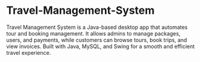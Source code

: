 # Travel-Management-System
Travel Management System is a Java-based desktop app that automates tour and booking management. It allows admins to manage packages, users, and payments, while customers can browse tours, book trips, and view invoices. Built with Java, MySQL, and Swing for a smooth and efficient travel experience.
